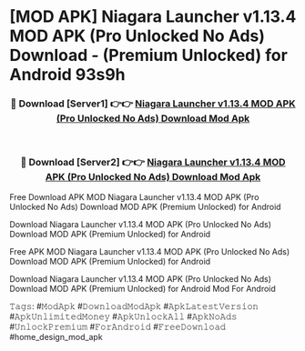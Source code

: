 # [MOD APK] Niagara Launcher v1.13.4 MOD APK (Pro Unlocked No Ads) Download - (Premium Unlocked) for Android 93s9h



<div align="center">
<h3>🔴 Download [Server1] 👉👉 <a href="https://momento.my/?title=Niagara_Launcher_v1.13.4_MOD_APK_(Pro_Unlocked_No_Ads)_Download">Niagara Launcher v1.13.4 MOD APK (Pro Unlocked No Ads) Download Mod Apk</a></h3><br>

<h3>🔴 Download [Server2] 👉👉 <a href="https://momento.my/?title=Niagara_Launcher_v1.13.4_MOD_APK_(Pro_Unlocked_No_Ads)_Download">Niagara Launcher v1.13.4 MOD APK (Pro Unlocked No Ads) Download Mod Apk</a></h3>
</div>



Free Download APK MOD Niagara Launcher v1.13.4 MOD APK (Pro Unlocked No Ads) Download MOD APK (Premium Unlocked) for Android

Download Niagara Launcher v1.13.4 MOD APK (Pro Unlocked No Ads) Download MOD APK (Premium Unlocked) for Android

Free APK MOD Niagara Launcher v1.13.4 MOD APK (Pro Unlocked No Ads) Download MOD APK (Premium Unlocked) for Android

Download Niagara Launcher v1.13.4 MOD APK (Pro Unlocked No Ads) Download MOD APK (Premium Unlocked) for Android Mod For Android

𝚃𝚊𝚐𝚜: #𝙼𝚘𝚍𝙰𝚙𝚔 #𝙳𝚘𝚠𝚗𝚕𝚘𝚊𝚍𝙼𝚘𝚍𝙰𝚙𝚔 #𝙰𝚙𝚔𝙻𝚊𝚝𝚎𝚜𝚝𝚅𝚎𝚛𝚜𝚒𝚘𝚗 #𝙰𝚙𝚔𝚄𝚗𝚕𝚒𝚖𝚒𝚝𝚎𝚍𝙼𝚘𝚗𝚎𝚢 #𝙰𝚙𝚔𝚄𝚗𝚕𝚘𝚌𝚔𝙰𝚕𝚕 #𝙰𝚙𝚔𝙽𝚘𝙰𝚍𝚜 #𝚄𝚗𝚕𝚘𝚌𝚔𝙿𝚛𝚎𝚖𝚒𝚞𝚖 #𝙵𝚘𝚛𝙰𝚗𝚍𝚛𝚘𝚒𝚍 #𝙵𝚛𝚎𝚎𝙳𝚘𝚠𝚗𝚕𝚘𝚊𝚍 #home_design_mod_apk

